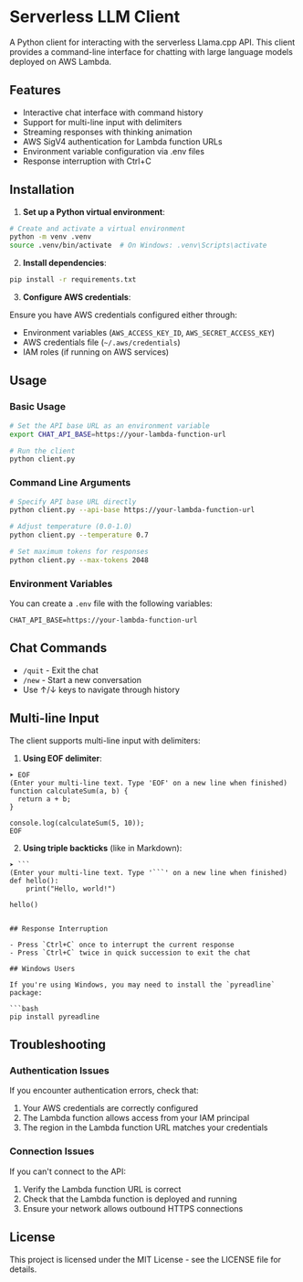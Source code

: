 # Serverless LLM Client

A Python client for interacting with the serverless Llama.cpp API. This client provides a command-line interface for chatting with large language models deployed on AWS Lambda.

## Features

- Interactive chat interface with command history
- Support for multi-line input with delimiters
- Streaming responses with thinking animation
- AWS SigV4 authentication for Lambda function URLs
- Environment variable configuration via .env files
- Response interruption with Ctrl+C

## Installation

1. **Set up a Python virtual environment**:

```bash
# Create and activate a virtual environment
python -m venv .venv
source .venv/bin/activate  # On Windows: .venv\Scripts\activate
```

2. **Install dependencies**:

```bash
pip install -r requirements.txt
```

3. **Configure AWS credentials**:

Ensure you have AWS credentials configured either through:
- Environment variables (`AWS_ACCESS_KEY_ID`, `AWS_SECRET_ACCESS_KEY`)
- AWS credentials file (`~/.aws/credentials`)
- IAM roles (if running on AWS services)

## Usage

### Basic Usage

```bash
# Set the API base URL as an environment variable
export CHAT_API_BASE=https://your-lambda-function-url

# Run the client
python client.py
```

### Command Line Arguments

```bash
# Specify API base URL directly
python client.py --api-base https://your-lambda-function-url

# Adjust temperature (0.0-1.0)
python client.py --temperature 0.7

# Set maximum tokens for responses
python client.py --max-tokens 2048
```

### Environment Variables

You can create a `.env` file with the following variables:

```
CHAT_API_BASE=https://your-lambda-function-url
```

## Chat Commands

- `/quit` - Exit the chat
- `/new` - Start a new conversation
- Use ↑/↓ keys to navigate through history

## Multi-line Input

The client supports multi-line input with delimiters:

1. **Using EOF delimiter**:
```
➤ EOF
(Enter your multi-line text. Type 'EOF' on a new line when finished)
function calculateSum(a, b) {
  return a + b;
}

console.log(calculateSum(5, 10));
EOF
```

2. **Using triple backticks** (like in Markdown):
```
➤ ```
(Enter your multi-line text. Type '```' on a new line when finished)
def hello():
    print("Hello, world!")
    
hello()
```
```

## Response Interruption

- Press `Ctrl+C` once to interrupt the current response
- Press `Ctrl+C` twice in quick succession to exit the chat

## Windows Users

If you're using Windows, you may need to install the `pyreadline` package:

```bash
pip install pyreadline
```

## Troubleshooting

### Authentication Issues

If you encounter authentication errors, check that:
1. Your AWS credentials are correctly configured
2. The Lambda function allows access from your IAM principal
3. The region in the Lambda function URL matches your credentials

### Connection Issues

If you can't connect to the API:
1. Verify the Lambda function URL is correct
2. Check that the Lambda function is deployed and running
3. Ensure your network allows outbound HTTPS connections

## License

This project is licensed under the MIT License - see the LICENSE file for details.